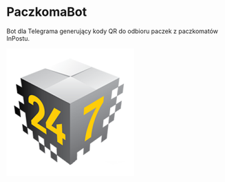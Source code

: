 # PaczkomaBot

Bot dla Telegrama generujący kody QR do odbioru paczek z paczkomatów InPostu.

![Paczkomaty](images/paczkomaty.png)
